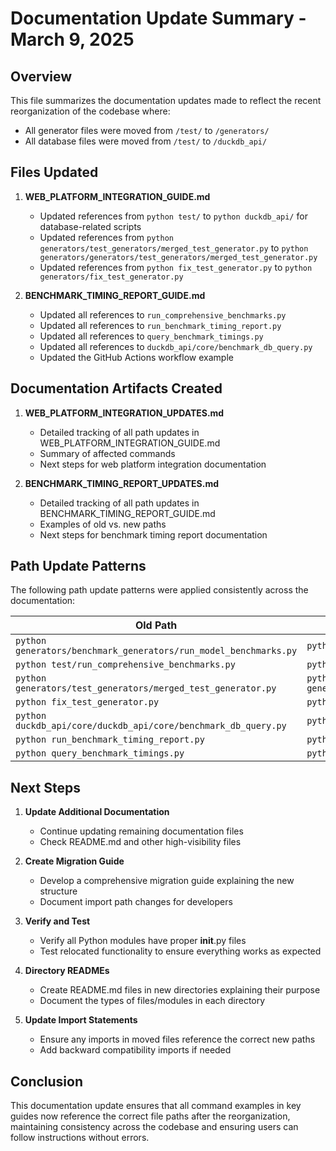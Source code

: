 # Documentation Update Summary - March 9, 2025

## Overview

This file summarizes the documentation updates made to reflect the recent reorganization of the codebase where:
- All generator files were moved from `/test/` to `/generators/`
- All database files were moved from `/test/` to `/duckdb_api/`

## Files Updated

1. **WEB_PLATFORM_INTEGRATION_GUIDE.md**
   - Updated references from `python test/` to `python duckdb_api/` for database-related scripts
   - Updated references from `python generators/test_generators/merged_test_generator.py` to `python generators/generators/test_generators/merged_test_generator.py`
   - Updated references from `python fix_test_generator.py` to `python generators/fix_test_generator.py`

2. **BENCHMARK_TIMING_REPORT_GUIDE.md**
   - Updated all references to `run_comprehensive_benchmarks.py`
   - Updated all references to `run_benchmark_timing_report.py`
   - Updated all references to `query_benchmark_timings.py`
   - Updated all references to `duckdb_api/core/benchmark_db_query.py`
   - Updated the GitHub Actions workflow example

## Documentation Artifacts Created

1. **WEB_PLATFORM_INTEGRATION_UPDATES.md**
   - Detailed tracking of all path updates in WEB_PLATFORM_INTEGRATION_GUIDE.md
   - Summary of affected commands
   - Next steps for web platform integration documentation

2. **BENCHMARK_TIMING_REPORT_UPDATES.md**
   - Detailed tracking of all path updates in BENCHMARK_TIMING_REPORT_GUIDE.md
   - Examples of old vs. new paths
   - Next steps for benchmark timing report documentation

## Path Update Patterns

The following path update patterns were applied consistently across the documentation:

| Old Path | New Path |
|----------|----------|
| `python generators/benchmark_generators/run_model_benchmarks.py` | `python duckdb_api/run_model_benchmarks.py` |
| `python test/run_comprehensive_benchmarks.py` | `python duckdb_api/run_comprehensive_benchmarks.py` |
| `python generators/test_generators/merged_test_generator.py` | `python generators/generators/test_generators/merged_test_generator.py` |
| `python fix_test_generator.py` | `python generators/fix_test_generator.py` |
| `python duckdb_api/core/duckdb_api/core/benchmark_db_query.py` | `python duckdb_api/duckdb_api/core/benchmark_db_query.py` |
| `python run_benchmark_timing_report.py` | `python duckdb_api/run_benchmark_timing_report.py` |
| `python query_benchmark_timings.py` | `python duckdb_api/query_benchmark_timings.py` |

## Next Steps

1. **Update Additional Documentation**
   - Continue updating remaining documentation files
   - Check README.md and other high-visibility files

2. **Create Migration Guide**
   - Develop a comprehensive migration guide explaining the new structure
   - Document import path changes for developers

3. **Verify and Test**
   - Verify all Python modules have proper __init__.py files
   - Test relocated functionality to ensure everything works as expected

4. **Directory READMEs**
   - Create README.md files in new directories explaining their purpose
   - Document the types of files/modules in each directory

5. **Update Import Statements**
   - Ensure any imports in moved files reference the correct new paths
   - Add backward compatibility imports if needed

## Conclusion

This documentation update ensures that all command examples in key guides now reference the correct file paths after the reorganization, maintaining consistency across the codebase and ensuring users can follow instructions without errors.